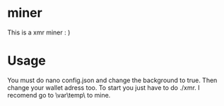 # miner
This is a xmr miner : )
# Usage
You must do nano config.json and change the background to true.
Then change your wallet adress too.
To start you just have to do ./xmr.
I recomend go to \var\temp\ to mine.
